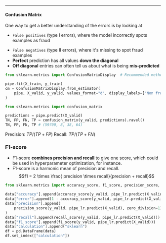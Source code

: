 ***
#### Confusion Matrix
One way to get a better understanding of the errors is by looking at
* `False positives` (type I errors), where the model incorrectly spots examples as fraud
- `False negatives` (type II errors), where it's missing to spot fraud examples
- **Perfect** prediction has all values **down the diagonal**
- **Off diagonal** entries can often tell us about what is being **mis-predicted**

```python
from sklearn.metrics import ConfusionMatrixDisplay  # Recommended method in sklearn 1.0

pipe.fit(X_train, y_train)
cm = ConfusionMatrixDisplay.from_estimator(
    pipe, X_valid, y_valid, values_format="d", display_labels=["Non fraud", "fraud"]
)
```

```python
from sklearn.metrics import confusion_matrix

predictions = pipe.predict(X_valid)
TN, FP, FN, TP = confusion_matrix(y_valid, predictions).ravel()
TN, FP, FN, TP # (59700, 8, 38, 64)
```

Precision: $TP / (TP + FP)$
Recall: $TP/(TP+FN)$


### F1-score
- F1-score **combines precision and recall** to give one score, which could be used in hyperparameter optimization, for instance.
- F1-score is a harmonic mean of precision and recall.
$$f1 = 2 \times \frac{ precision \times recall}{precision + recall}$$
```python
from sklearn.metrics import accuracy_score, f1_score, precision_score, recall_score

data["accuracy"].append(accuracy_score(y_valid, pipe_lr.predict(X_valid)))
data["error"].append(1 - accuracy_score(y_valid, pipe_lr.predict(X_valid)))
data["precision"].append(
    precision_score(y_valid, pipe_lr.predict(X_valid), zero_division=1)
)
data["recall"].append(recall_score(y_valid, pipe_lr.predict(X_valid)))
data["f1 score"].append(f1_score(y_valid, pipe_lr.predict(X_valid)))
data["calculation"].append("sklearn")
df = pd.DataFrame(data)
df.set_index(["calculation"])
```